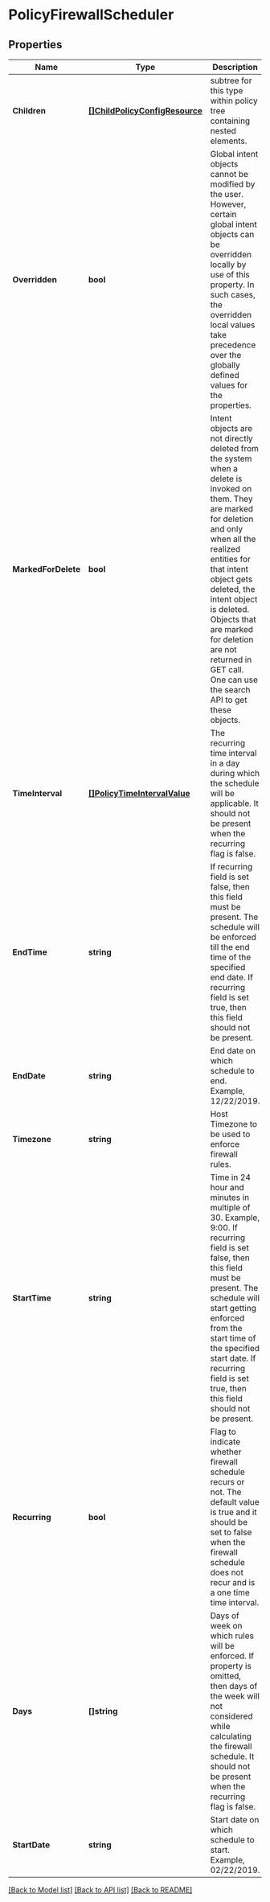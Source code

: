 # PolicyFirewallScheduler

## Properties
Name | Type | Description | Notes
------------ | ------------- | ------------- | -------------
**Children** | [**[]ChildPolicyConfigResource**](ChildPolicyConfigResource.md) | subtree for this type within policy tree containing nested elements.  | [optional] [default to null]
**Overridden** | **bool** | Global intent objects cannot be modified by the user. However, certain global intent objects can be overridden locally by use of this property. In such cases, the overridden local values take precedence over the globally defined values for the properties.  | [optional] [default to false]
**MarkedForDelete** | **bool** | Intent objects are not directly deleted from the system when a delete is invoked on them. They are marked for deletion and only when all the realized entities for that intent object gets deleted, the intent object is deleted. Objects that are marked for deletion are not returned in GET call. One can use the search API to get these objects.  | [optional] [default to false]
**TimeInterval** | [**[]PolicyTimeIntervalValue**](PolicyTimeIntervalValue.md) | The recurring time interval in a day during which the schedule will be applicable. It should not be present when the recurring flag is false.  | [optional] [default to null]
**EndTime** | **string** | If recurring field is set false, then this field must be present. The schedule will be enforced till the end time of the specified end date. If recurring field is set true, then this field should not be present.  | [optional] [default to null]
**EndDate** | **string** | End date on which schedule to end. Example, 12/22/2019.  | [default to null]
**Timezone** | **string** | Host Timezone to be used to enforce firewall rules.  | [default to null]
**StartTime** | **string** | Time in 24 hour and minutes in multiple of 30. Example, 9:00. If recurring field is set false, then this field must be present. The schedule will start getting enforced from the start time of the specified start date. If recurring field is set true, then this field should not be present.  | [optional] [default to null]
**Recurring** | **bool** | Flag to indicate whether firewall schedule recurs or not. The default value is true and it should be set to false when the firewall schedule does not recur and is a one time time interval.  | [default to true]
**Days** | **[]string** | Days of week on which rules will be enforced. If property is omitted, then days of the week will not considered while calculating the firewall schedule. It should not be present when the recurring flag is false.  | [optional] [default to null]
**StartDate** | **string** | Start date on which schedule to start. Example, 02/22/2019.  | [default to null]

[[Back to Model list]](../README.md#documentation-for-models) [[Back to API list]](../README.md#documentation-for-api-endpoints) [[Back to README]](../README.md)


